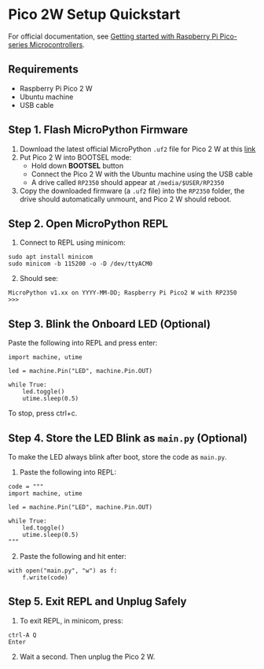 # Pico 2W Setup Quickstart
For official documentation, see [Getting started with Raspberry Pi Pico-series Microcontrollers](https://datasheets.raspberrypi.com/pico/getting-started-with-pico.pdf).

## Requirements
* Raspberry Pi Pico 2 W
* Ubuntu machine
* USB cable

## Step 1. Flash MicroPython Firmware
1. Download the latest official MicroPython ```.uf2``` file for Pico 2 W at this 
[link](https://micropython.org/download/RPI_PICO2_W/)
2. Put Pico 2 W into BOOTSEL mode:
	- Hold down **BOOTSEL** button
	- Connect the Pico 2 W with the Ubuntu machine using the USB cable
	- A drive called ```RP2350``` should appear at ```/media/$USER/RP2350```
3. Copy the downloaded firmware (a ```.uf2``` file) into the ```RP2350``` folder,
the drive should automatically unmount, and Pico 2 W should reboot.

## Step 2. Open MicroPython REPL
1. Connect to REPL using minicom:
```
sudo apt install minicom
sudo minicom -b 115200 -o -D /dev/ttyACM0
```
2. Should see:
```
MicroPython v1.xx on YYYY-MM-DD; Raspberry Pi Pico2 W with RP2350
>>>
```

## Step 3. Blink the Onboard LED (Optional)
Paste the following into REPL and press enter:
```
import machine, utime

led = machine.Pin("LED", machine.Pin.OUT)

while True:
    led.toggle()
    utime.sleep(0.5)
```
To stop, press ctrl+c.

## Step 4. Store the LED Blink as ```main.py``` (Optional)
To make the LED always blink after boot, store the code as ```main.py```.
1. Paste the following into REPL:
```
code = """
import machine, utime

led = machine.Pin("LED", machine.Pin.OUT)

while True:
    led.toggle()
    utime.sleep(0.5)
"""
```
2. Paste the following and hit enter:
```
with open("main.py", "w") as f:
    f.write(code)
```

## Step 5. Exit REPL and Unplug Safely
1. To exit REPL, in minicom, press:
```
ctrl-A Q
Enter
```
2. Wait a second. Then unplug the Pico 2 W.
